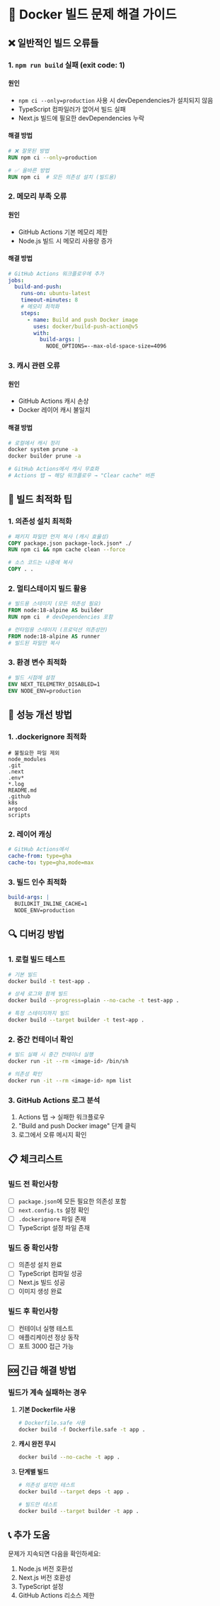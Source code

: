 # 🐛 Docker 빌드 문제 해결 가이드

## ❌ 일반적인 빌드 오류들

### 1. `npm run build` 실패 (exit code: 1)

#### 원인

- `npm ci --only=production` 사용 시 devDependencies가 설치되지 않음
- TypeScript 컴파일러가 없어서 빌드 실패
- Next.js 빌드에 필요한 devDependencies 누락

#### 해결 방법

```dockerfile
# ❌ 잘못된 방법
RUN npm ci --only=production

# ✅ 올바른 방법
RUN npm ci  # 모든 의존성 설치 (빌드용)
```

### 2. 메모리 부족 오류

#### 원인

- GitHub Actions 기본 메모리 제한
- Node.js 빌드 시 메모리 사용량 증가

#### 해결 방법

```yaml
# GitHub Actions 워크플로우에 추가
jobs:
  build-and-push:
    runs-on: ubuntu-latest
    timeout-minutes: 8
    # 메모리 최적화
    steps:
      - name: Build and push Docker image
        uses: docker/build-push-action@v5
        with:
          build-args: |
            NODE_OPTIONS=--max-old-space-size=4096
```

### 3. 캐시 관련 오류

#### 원인

- GitHub Actions 캐시 손상
- Docker 레이어 캐시 불일치

#### 해결 방법

```bash
# 로컬에서 캐시 정리
docker system prune -a
docker builder prune -a

# GitHub Actions에서 캐시 무효화
# Actions 탭 → 해당 워크플로우 → "Clear cache" 버튼
```

## 🔧 빌드 최적화 팁

### 1. 의존성 설치 최적화

```dockerfile
# 패키지 파일만 먼저 복사 (캐시 효율성)
COPY package.json package-lock.json* ./
RUN npm ci && npm cache clean --force

# 소스 코드는 나중에 복사
COPY . .
```

### 2. 멀티스테이지 빌드 활용

```dockerfile
# 빌드용 스테이지 (모든 의존성 필요)
FROM node:18-alpine AS builder
RUN npm ci  # devDependencies 포함

# 런타임용 스테이지 (프로덕션 의존성만)
FROM node:18-alpine AS runner
# 빌드된 파일만 복사
```

### 3. 환경 변수 최적화

```dockerfile
# 빌드 시점에 설정
ENV NEXT_TELEMETRY_DISABLED=1
ENV NODE_ENV=production
```

## 🚀 성능 개선 방법

### 1. .dockerignore 최적화

```dockerignore
# 불필요한 파일 제외
node_modules
.git
.next
.env*
*.log
README.md
.github
k8s
argocd
scripts
```

### 2. 레이어 캐싱

```yaml
# GitHub Actions에서
cache-from: type=gha
cache-to: type=gha,mode=max
```

### 3. 빌드 인수 최적화

```yaml
build-args: |
  BUILDKIT_INLINE_CACHE=1
  NODE_ENV=production
```

## 🔍 디버깅 방법

### 1. 로컬 빌드 테스트

```bash
# 기본 빌드
docker build -t test-app .

# 상세 로그와 함께 빌드
docker build --progress=plain --no-cache -t test-app .

# 특정 스테이지까지 빌드
docker build --target builder -t test-app .
```

### 2. 중간 컨테이너 확인

```bash
# 빌드 실패 시 중간 컨테이너 실행
docker run -it --rm <image-id> /bin/sh

# 의존성 확인
docker run -it --rm <image-id> npm list
```

### 3. GitHub Actions 로그 분석

1. Actions 탭 → 실패한 워크플로우
2. "Build and push Docker image" 단계 클릭
3. 로그에서 오류 메시지 확인

## 📋 체크리스트

### 빌드 전 확인사항

- [ ] `package.json`에 모든 필요한 의존성 포함
- [ ] `next.config.ts` 설정 확인
- [ ] `.dockerignore` 파일 존재
- [ ] TypeScript 설정 파일 존재

### 빌드 중 확인사항

- [ ] 의존성 설치 완료
- [ ] TypeScript 컴파일 성공
- [ ] Next.js 빌드 성공
- [ ] 이미지 생성 완료

### 빌드 후 확인사항

- [ ] 컨테이너 실행 테스트
- [ ] 애플리케이션 정상 동작
- [ ] 포트 3000 접근 가능

## 🆘 긴급 해결 방법

### 빌드가 계속 실패하는 경우

1. **기본 Dockerfile 사용**

   ```bash
   # Dockerfile.safe 사용
   docker build -f Dockerfile.safe -t app .
   ```

2. **캐시 완전 무시**

   ```bash
   docker build --no-cache -t app .
   ```

3. **단계별 빌드**

   ```bash
   # 의존성 설치만 테스트
   docker build --target deps -t app .

   # 빌드만 테스트
   docker build --target builder -t app .
   ```

## 📞 추가 도움

문제가 지속되면 다음을 확인하세요:

1. Node.js 버전 호환성
2. Next.js 버전 호환성
3. TypeScript 설정
4. GitHub Actions 리소스 제한
